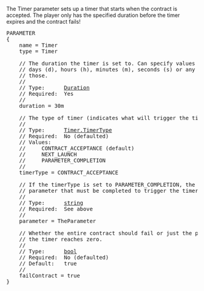 The Timer parameter sets up a timer that starts when the contract is accepted.  The player only has the specified duration before the timer expires and the contract fails!

<pre>
PARAMETER
{
    name = Timer
    type = Timer

    // The duration the timer is set to. Can specify values in years (y),
    // days (d), hours (h), minutes (m), seconds (s) or any combination of
    // those.
    //
    // Type:      <a href="Duration-Type">Duration</a>
    // Required:  Yes
    //
    duration = 30m

    // The type of timer (indicates what will trigger the timer to start).
    //
    // Type:      <a href="Enumeration-Type">Timer.TimerType</a>
    // Required:  No (defaulted)
    // Values:
    //     CONTRACT_ACCEPTANCE (default)
    //     NEXT_LAUNCH
    //     PARAMETER_COMPLETION
    //
    timerType = CONTRACT_ACCEPTANCE

    // If the timerType is set to PARAMETER_COMPLETION, the name of the
    // parameter that must be completed to trigger the timer start.
    //
    // Type:      <a href="String-Type">string</a>
    // Required:  See above
    //
    parameter = TheParameter

    // Whether the entire contract should fail or just the parameter when
    // the timer reaches zero.
    //
    // Type:      <a href="Boolean-Type">bool</a>
    // Required:  No (defaulted)
    // Default:   true
    //
    failContract = true
}
</pre>
